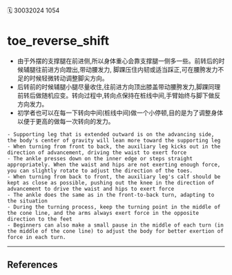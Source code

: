 ️🗓️ 30032024 1054


# toe_reverse_shift

- 由于外摆的支撑腿在前进侧,所以身体重心会靠支撑腿一侧多一些。前转后的时候辅腿往前进方向蹬出,带动腰发力, 脚踝压住内韧或适当踩正,可在腰胯发力不足的时候轻微转动调整脚尖方向。
- 后转前的时候辅腿小腿尽量收住,往前进方向顶出膝盖带动腰胯发力,脚踝同理前转后做随机应变。转向过程中,转向点保持在桩线中间,手臂始终与脚下做反方向发力。
- 初学者也可以在每一下转向中间(桩线中间)做一个小停顿,目的是为了调整身体以便于更高的做每一次转向的发力。

```ad-info
- Supporting leg that is extended outward is on the advancing side, the body's center of gravity will lean more toward the supporting leg
- When turning from front to back, the auxiliary leg kicks out in the direction of advancement, driving the waist to exert force
- The ankle presses down on the inner edge or steps straight appropriately. When the waist and hips are not exerting enough force, you can slightly rotate to adjust the direction of the toes.
- When turning from back to front, the auxiliary leg's calf should be kept as close as possible, pushing out the knee in the direction of advancement to drive the waist and hips to exert force
- The ankle does the same as in the front-to-back turn, adapting to the situation
- During the turning process, keep the turning point in the middle of the cone line, and the arms always exert force in the opposite direction to the feet
- Beginners can also make a small pause in the middle of each turn (in the middle of the cone line) to adjust the body for better exertion of force in each turn.
```

---

## References
